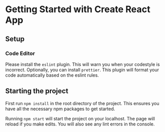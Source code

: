 # Getting Started with Create React App

## Setup
### Code Editor
Please install the `eslint` plugin. This will warn you when your codestyle is incorrect.
Optionally, you can install `prettier`. This plugin will format your code automatically based on the eslint rules.

## Starting the project
First run `npm install` in the root directory of the project. This ensures you have all the necessary npm packages to get started.

Running `npm start` will start the project on your localhost. The page will reload if you make edits. You will also see any lint errors in the console.